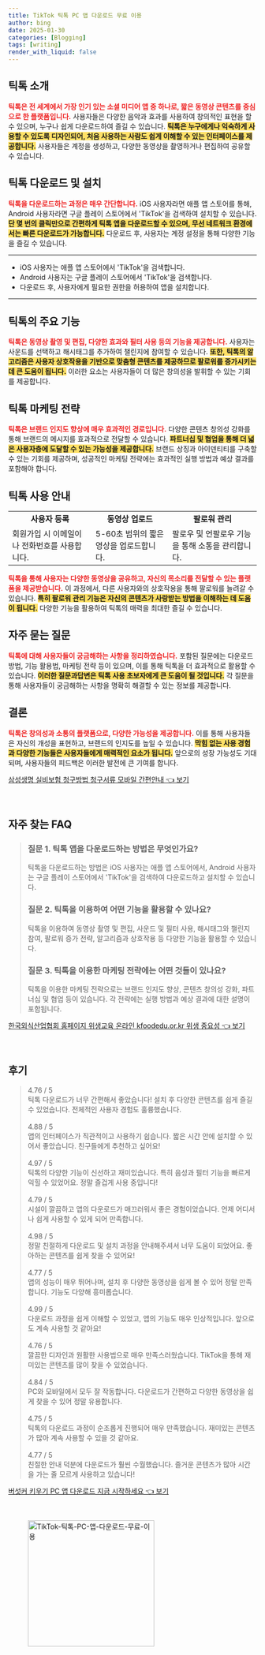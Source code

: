 ```yaml
---
title: TikTok 틱톡 PC 앱 다운로드 무료 이용
author: bing
date: 2025-01-30
categories: [Blogging]
tags: [writing]
render_with_liquid: false
---
```



<h2 id='틱톡_소개'>틱톡 소개</h2>

<p><b><span style="color: #ee2323;">틱톡은 전 세계에서 가장 인기 있는 소셜 미디어 앱 중 하나로, 짧은 동영상 콘텐츠를 중심으로 한 플랫폼입니다.</span></b> 사용자들은 다양한 음악과 효과를 사용하여 창의적인 표현을 할 수 있으며, 누구나 쉽게 다운로드하여 즐길 수 있습니다. <b><span style="background-color: #ffe066;">틱톡은 누구에게나 익숙하게 사용할 수 있도록 디자인되어, 처음 사용하는 사람도 쉽게 이해할 수 있는 인터페이스를 제공합니다.</span></b> 사용자들은 계정을 생성하고, 다양한 동영상을 촬영하거나 편집하여 공유할 수 있습니다.</p>

<h2 id='틱톡_다운로드_및_설치'>틱톡 다운로드 및 설치</h2>

<p><b><span style="color: #ee2323;">틱톡을 다운로드하는 과정은 매우 간단합니다.</span></b> iOS 사용자라면 애플 앱 스토어를 통해, Android 사용자라면 구글 플레이 스토어에서 'TikTok'을 검색하여 설치할 수 있습니다. <b><span style="background-color: #ffe066;">단 몇 번의 클릭만으로 간편하게 틱톡 앱을 다운로드할 수 있으며, 무선 네트워크 환경에서는 빠른 다운로드가 가능합니다.</span></b> 다운로드 후, 사용자는 계정 설정을 통해 다양한 기능을 즐길 수 있습니다.</p>

<hr />

<ul>
    <li>iOS 사용자는 애플 앱 스토어에서 'TikTok'을 검색합니다.</li>
    <li>Android 사용자는 구글 플레이 스토어에서 'TikTok'을 검색합니다.</li>
    <li>다운로드 후, 사용자에게 필요한 권한을 허용하여 앱을 설치합니다.</li>
</ul>

<hr />

<h2 id='틱톡의_주요_기능'>틱톡의 주요 기능</h2>

<p><b><span style="color: #ee2323;">틱톡은 동영상 촬영 및 편집, 다양한 효과와 필터 사용 등의 기능을 제공합니다.</span></b> 사용자는 사운드를 선택하고 해시태그를 추가하여 챌린지에 참여할 수 있습니다. <b><span style="background-color: #ffe066;">또한, 틱톡의 알고리즘은 사용자 상호작용을 기반으로 맞춤형 콘텐츠를 제공하므로 팔로워를 증가시키는 데 큰 도움이 됩니다.</span></b> 이러한 요소는 사용자들이 더 많은 창의성을 발휘할 수 있는 기회를 제공합니다.</p>

<h2 id='틱톡_마케팅_전략'>틱톡 마케팅 전략</h2>

<p><b><span style="color: #ee2323;">틱톡은 브랜드 인지도 향상에 매우 효과적인 경로입니다.</span></b> 다양한 콘텐츠 창의성 강화를 통해 브랜드의 메시지를 효과적으로 전달할 수 있습니다. <b><span style="background-color: #ffe066;">파트너십 및 협업을 통해 더 넓은 사용자층에 도달할 수 있는 가능성을 제공합니다.</span></b> 브랜드 상징과 아이덴티티를 구축할 수 있는 기회를 제공하며, 성공적인 마케팅 전략에는 효과적인 실행 방법과 예상 결과를 포함해야 합니다.</p>

<h2 id='틱톡_사용_안내'>틱톡 사용 안내</h2>

<table>
    <tr>
        <td style="text-align: center; height: 17px;"><b>사용자 등록</b></td>
        <td style="text-align: center; height: 17px;"><b>동영상 업로드</b></td>
        <td style="text-align: center; height: 17px;"><b>팔로워 관리</b></td>
    </tr>
    <tr>
        <td>회원가입 시 이메일이나 전화번호를 사용합니다.</td>
        <td>5-60초 범위의 짧은 영상을 업로드합니다.</td>
        <td>팔로우 및 언팔로우 기능을 통해 소통을 관리합니다.</td>
    </tr>
</table>

<p><b><span style="color: #ee2323;">틱톡을 통해 사용자는 다양한 동영상을 공유하고, 자신의 목소리를 전달할 수 있는 플랫폼을 제공받습니다.</span></b> 이 과정에서, 다른 사용자와의 상호작용을 통해 팔로워를 늘려갈 수 있습니다. <b><span style="background-color: #ffe066;">특히 팔로워 관리 기능은 자신의 콘텐츠가 사랑받는 방법을 이해하는 데 도움이 됩니다.</span></b> 다양한 기능을 활용하여 틱톡의 매력을 최대한 즐길 수 있습니다.</p>

<h2 id='자주_묻는_질문'>자주 묻는 질문</h2>

<p><b><span style="color: #ee2323;">틱톡에 대해 사용자들이 궁금해하는 사항을 정리하였습니다.</span></b> 포함된 질문에는 다운로드 방법, 기능 활용법, 마케팅 전략 등이 있으며, 이를 통해 틱톡을 더 효과적으로 활용할 수 있습니다. <b><span style="background-color: #ffe066;">이러한 질문과답변은 틱톡 사용 초보자에게 큰 도움이 될 것입니다.</span></b> 각 질문을 통해 사용자들이 궁금해하는 사항을 명확히 해결할 수 있는 정보를 제공합니다.</p>

<h2 id='결론'>결론</h2>

<p><b><span style="color: #ee2323;">틱톡은 창의성과 소통의 플랫폼으로, 다양한 가능성을 제공합니다.</span></b> 이를 통해 사용자들은 자신의 개성을 표현하고, 브랜드의 인지도를 높일 수 있습니다. <b><span style="background-color: #ffe066;">막힘 없는 사용 경험과 다양한 기능들은 사용자들에게 매력적인 요소가 됩니다.</span></b> 앞으로의 성장 가능성도 기대되며, 사용자들의 피드백은 이러한 발전에 큰 기여를 합니다.</p>


<p><a class="click-button" title="삼성생명 실비보험 청구방법 청구서류 모바일 간편안내" href="https://somered.github.io/posts/%EC%82%BC%EC%84%B1%EC%83%9D%EB%AA%85-%EC%8B%A4%EB%B9%84%EB%B3%B4%ED%97%98-%EC%B2%AD%EA%B5%AC%EB%B0%A9%EB%B2%95-%EC%B2%AD%EA%B5%AC%EC%84%9C%EB%A5%98-%EB%AA%A8%EB%B0%94%EC%9D%BC-%EA%B0%84%ED%8E%B8%EC%95%88%EB%82%B4/" rel="dofollow">삼성생명 실비보험 청구방법 청구서류 모바일 간편안내 👈 보기</a></p><br>
<h2 id='자주_찾는_FAQ'>자주 찾는 FAQ</h2>
<div itemscope="" itemtype="https://schema.org/FAQPage"> 
<blockquote> 
<div itemscope="" itemprop="mainEntity" itemtype="https://schema.org/Question"> 
<h3 itemprop="name">질문 1. 틱톡 앱을 다운로드하는 방법은 무엇인가요?</h3> 
<div itemscope="" itemprop="acceptedAnswer" itemtype="https://schema.org/Answer"> 
<span itemprop="text"> 
<p>틱톡을 다운로드하는 방법은 iOS 사용자는 애플 앱 스토어에서, Android 사용자는 구글 플레이 스토어에서 'TikTok'을 검색하여 다운로드하고 설치할 수 있습니다.</p> 
</span> 
</div> 
</div> 
<div itemscope="" itemprop="mainEntity" itemtype="https://schema.org/Question"> 
<h3 itemprop="name">질문 2. 틱톡을 이용하여 어떤 기능을 활용할 수 있나요?</h3> 
<div itemscope="" itemprop="acceptedAnswer" itemtype="https://schema.org/Answer"> 
<span itemprop="text"> 
<p>틱톡을 이용하여 동영상 촬영 및 편집, 사운드 및 필터 사용, 해시태그와 챌린지 참여, 팔로워 증가 전략, 알고리즘과 상호작용 등 다양한 기능을 활용할 수 있습니다.</p> 
</span> 
</div> 
</div> 
<div itemscope="" itemprop="mainEntity" itemtype="https://schema.org/Question"> 
<h3 itemprop="name">질문 3. 틱톡을 이용한 마케팅 전략에는 어떤 것들이 있나요?</h3> 
<div itemscope="" itemprop="acceptedAnswer" itemtype="https://schema.org/Answer"> 
<span itemprop="text"> 
<p>틱톡을 이용한 마케팅 전략으로는 브랜드 인지도 향상, 콘텐츠 창의성 강화, 파트너십 및 협업 등이 있습니다. 각 전략에는 실행 방법과 예상 결과에 대한 설명이 포함됩니다.</p> 
</span> 
</div> 
</div> 
</blockquote> 
</div>
<p><a class="click-button" title="한국외식산업협회 홈페이지 위생교육 온라인 kfoodedu.or.kr 위생 중요성" href="https://somered.github.io/posts/%ED%95%9C%EA%B5%AD%EC%99%B8%EC%8B%9D%EC%82%B0%EC%97%85%ED%98%91%ED%9A%8C-%ED%99%88%ED%8E%98%EC%9D%B4%EC%A7%80-%EC%9C%84%EC%83%9D%EA%B5%90%EC%9C%A1-%EC%98%A8%EB%9D%BC%EC%9D%B8-kfoodedu.or.kr-%EC%9C%84%EC%83%9D-%EC%A4%91%EC%9A%94%EC%84%B1/" rel="dofollow">한국외식산업협회 홈페이지 위생교육 온라인 kfoodedu.or.kr 위생 중요성 👈 보기</a></p><br>
<h2 id='후기'>후기</h2>
<div itemscope itemtype="https://schema.org/Product">
  <blockquote>
  <div itemprop="review" itemscope itemtype="https://schema.org/Review">
      <div itemprop="reviewRating" itemscope itemtype="https://schema.org/Rating"> <span itemprop="ratingValue">4.76</span> / <span itemprop="bestRating">5</span> </div>
      <span itemprop="reviewBody">틱톡 다운로드가 너무 간편해서 좋았습니다! 설치 후 다양한 콘텐츠를 쉽게 즐길 수 있었습니다. 전체적인 사용자 경험도 훌륭했습니다.</span>
  </div>
  <br>
  <div itemprop="review" itemscope itemtype="https://schema.org/Review">
      <div itemprop="reviewRating" itemscope itemtype="https://schema.org/Rating"> <span itemprop="ratingValue">4.88</span> / <span itemprop="bestRating">5</span> </div>
      <span itemprop="reviewBody">앱의 인터페이스가 직관적이고 사용하기 쉽습니다. 짧은 시간 안에 설치할 수 있어서 좋았습니다. 친구들에게 추천하고 싶어요!</span>
  </div>
  <br>
  <div itemprop="review" itemscope itemtype="https://schema.org/Review">
      <div itemprop="reviewRating" itemscope itemtype="https://schema.org/Rating"> <span itemprop="ratingValue">4.97</span> / <span itemprop="bestRating">5</span> </div>
      <span itemprop="reviewBody">틱톡의 다양한 기능이 신선하고 재미있습니다. 특히 음성과 필터 기능을 빠르게 익힐 수 있었어요. 정말 즐겁게 사용 중입니다!</span>
  </div>
  <br>
  <div itemprop="review" itemscope itemtype="https://schema.org/Review">
      <div itemprop="reviewRating" itemscope itemtype="https://schema.org/Rating"> <span itemprop="ratingValue">4.79</span> / <span itemprop="bestRating">5</span> </div>
      <span itemprop="reviewBody">시설이 깔끔하고 앱의 다운로드가 매끄러워서 좋은 경험이었습니다. 언제 어디서나 쉽게 사용할 수 있게 되어 만족합니다.</span>
  </div>
  <br>
  <div itemprop="review" itemscope itemtype="https://schema.org/Review">
      <div itemprop="reviewRating" itemscope itemtype="https://schema.org/Rating"> <span itemprop="ratingValue">4.98</span> / <span itemprop="bestRating">5</span> </div>
      <span itemprop="reviewBody">정말 친절하게 다운로드 및 설치 과정을 안내해주셔서 너무 도움이 되었어요. 좋아하는 콘텐츠를 쉽게 찾을 수 있어요!</span>
  </div>
  <br>
  <div itemprop="review" itemscope itemtype="https://schema.org/Review">
      <div itemprop="reviewRating" itemscope itemtype="https://schema.org/Rating"> <span itemprop="ratingValue">4.77</span> / <span itemprop="bestRating">5</span> </div>
      <span itemprop="reviewBody">앱의 성능이 매우 뛰어나며, 설치 후 다양한 동영상을 쉽게 볼 수 있어 정말 만족합니다. 기능도 다양해 흥미롭습니다.</span>
  </div>
  <br>
  <div itemprop="review" itemscope itemtype="https://schema.org/Review">
      <div itemprop="reviewRating" itemscope itemtype="https://schema.org/Rating"> <span itemprop="ratingValue">4.99</span> / <span itemprop="bestRating">5</span> </div>
      <span itemprop="reviewBody">다운로드 과정을 쉽게 이해할 수 있었고, 앱의 기능도 매우 인상적입니다. 앞으로도 계속 사용할 것 같아요!</span>
  </div>
  <br>
  <div itemprop="review" itemscope itemtype="https://schema.org/Review">
      <div itemprop="reviewRating" itemscope itemtype="https://schema.org/Rating"> <span itemprop="ratingValue">4.76</span> / <span itemprop="bestRating">5</span> </div>
      <span itemprop="reviewBody">깔끔한 디자인과 원활한 사용법으로 매우 만족스러웠습니다. TikTok을 통해 재미있는 콘텐츠를 많이 찾을 수 있었습니다.</span>
  </div>
  <br>
  <div itemprop="review" itemscope itemtype="https://schema.org/Review">
      <div itemprop="reviewRating" itemscope itemtype="https://schema.org/Rating"> <span itemprop="ratingValue">4.84</span> / <span itemprop="bestRating">5</span> </div>
      <span itemprop="reviewBody">PC와 모바일에서 모두 잘 작동합니다. 다운로드가 간편하고 다양한 동영상을 쉽게 찾을 수 있어 정말 유용합니다.</span>
  </div>
  <br>
  <div itemprop="review" itemscope itemtype="https://schema.org/Review">
      <div itemprop="reviewRating" itemscope itemtype="https://schema.org/Rating"> <span itemprop="ratingValue">4.75</span> / <span itemprop="bestRating">5</span> </div>
      <span itemprop="reviewBody">틱톡의 다운로드 과정이 순조롭게 진행되어 매우 만족했습니다. 재미있는 콘텐츠가 많아 계속 사용할 수 있을 것 같아요.</span>
  </div>
  <br>
  <div itemprop="review" itemscope itemtype="https://schema.org/Review">
      <div itemprop="reviewRating" itemscope itemtype="https://schema.org/Rating"> <span itemprop="ratingValue">4.77</span> / <span itemprop="bestRating">5</span> </div>
      <span itemprop="reviewBody">친절한 안내 덕분에 다운로드가 훨씬 수월했습니다. 즐거운 콘텐츠가 많아 시간을 가는 줄 모르게 사용하고 있습니다!</span>
  </div>
  </blockquote>
</div>
<p><a class="click-button" title="버섯커 키우기 PC 앱 다운로드 지금 시작하세요" href="https://somered.github.io/posts/%EB%B2%84%EC%84%AF%EC%BB%A4-%ED%82%A4%EC%9A%B0%EA%B8%B0-PC-%EC%95%B1-%EB%8B%A4%EC%9A%B4%EB%A1%9C%EB%93%9C-%EC%A7%80%EA%B8%88-%EC%8B%9C%EC%9E%91%ED%95%98%EC%84%B8%EC%9A%94/" rel="dofollow">버섯커 키우기 PC 앱 다운로드 지금 시작하세요 👈 보기</a></p><br>
<figure class="image"><img src="https://somered.github.io/assets/img/thumbnail/TikTok-틱톡-PC-앱-다운로드-무료-이용.webp" alt="TikTok-틱톡-PC-앱-다운로드-무료-이용" width="256" height="256"></figure>
